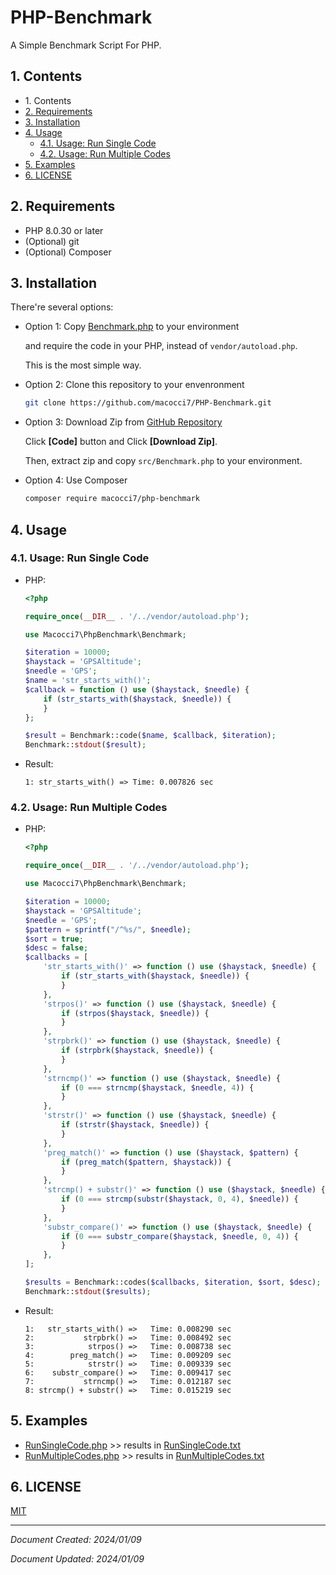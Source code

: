 # PHP-Benchmark

A Simple Benchmark Script For PHP.

## 1. Contents

- 1\. Contents
- [2. Requirements](#2-requirements)
- [3. Installation](#3-installation)
- [4. Usage](#4-usage)
    - [4.1. Usage: Run Single Code](#41-usage-run-single-code)
    - [4.2. Usage: Run Multiple Codes](#42-usage-run-multiple-codes)
- [5. Examples](#5-examples)
- [6. LICENSE](#6-license)

## 2. Requirements

- PHP 8.0.30 or later
- (Optional) git
- (Optional) Composer

## 3. Installation

There're several options:

- Option 1: Copy [Benchmark.php](src/Benchmark.php) to your environment

    and require the code in your PHP, instead of `vendor/autoload.php`.

    This is the most simple way.

- Option 2: Clone this repository to your envenronment

    ```bash
    git clone https://github.com/macocci7/PHP-Benchmark.git
    ```

- Option 3: Download Zip from [GitHub Repository](https://github.com/macocci7/PHP-Benchmark)

    Click **[Code]** button and Click **\[Download Zip\]**.

    Then, extract zip and copy `src/Benchmark.php` to your environment.

- Option 4: Use Composer

    ```bash
    composer require macocci7/php-benchmark
    ```

## 4. Usage

### 4.1. Usage: Run Single Code

- PHP:

    ```php
    <?php

    require_once(__DIR__ . '/../vendor/autoload.php');

    use Macocci7\PhpBenchmark\Benchmark;

    $iteration = 10000;
    $haystack = 'GPSAltitude';
    $needle = 'GPS';
    $name = 'str_starts_with()';
    $callback = function () use ($haystack, $needle) {
        if (str_starts_with($haystack, $needle)) {
        }
    };

    $result = Benchmark::code($name, $callback, $iteration);
    Benchmark::stdout($result);
    ```

- Result:

    ```
    1: str_starts_with() =>	Time: 0.007826 sec
    ```

### 4.2. Usage: Run Multiple Codes

- PHP:

    ```php
    <?php

    require_once(__DIR__ . '/../vendor/autoload.php');

    use Macocci7\PhpBenchmark\Benchmark;

    $iteration = 10000;
    $haystack = 'GPSAltitude';
    $needle = 'GPS';
    $pattern = sprintf("/^%s/", $needle);
    $sort = true;
    $desc = false;
    $callbacks = [
        'str_starts_with()' => function () use ($haystack, $needle) {
            if (str_starts_with($haystack, $needle)) {
            }
        },
        'strpos()' => function () use ($haystack, $needle) {
            if (strpos($haystack, $needle)) {
            }
        },
        'strpbrk()' => function () use ($haystack, $needle) {
            if (strpbrk($haystack, $needle)) {
            }
        },
        'strncmp()' => function () use ($haystack, $needle) {
            if (0 === strncmp($haystack, $needle, 4)) {
            }
        },
        'strstr()' => function () use ($haystack, $needle) {
            if (strstr($haystack, $needle)) {
            }
        },
        'preg_match()' => function () use ($haystack, $pattern) {
            if (preg_match($pattern, $haystack)) {
            }
        },
        'strcmp() + substr()' => function () use ($haystack, $needle) {
            if (0 === strcmp(substr($haystack, 0, 4), $needle)) {
            }
        },
        'substr_compare()' => function () use ($haystack, $needle) {
            if (0 === substr_compare($haystack, $needle, 0, 4)) {
            }
        },
    ];

    $results = Benchmark::codes($callbacks, $iteration, $sort, $desc);
    Benchmark::stdout($results);
    ```

- Result:

    ```
    1:   str_starts_with() =>	Time: 0.008290 sec
    2:           strpbrk() =>	Time: 0.008492 sec
    3:            strpos() =>	Time: 0.008738 sec
    4:        preg_match() =>	Time: 0.009209 sec
    5:            strstr() =>	Time: 0.009339 sec
    6:    substr_compare() =>	Time: 0.009417 sec
    7:           strncmp() =>	Time: 0.012187 sec
    8: strcmp() + substr() =>	Time: 0.015219 sec
    ```

## 5. Examples

- [RunSingleCode.php](examples/RunSingleCode.php) >> results in [RunSingleCode.txt](examples/RunSingleCode.txt)
- [RunMultipleCodes.php](examples/RunMultipleCodes.php) >> results in [RunMultipleCodes.txt](examples/RunMultipleCodes.txt)

## 6. LICENSE

[MIT](LICENSE)

***

*Document Created: 2024/01/09*

*Document Updated: 2024/01/09*
